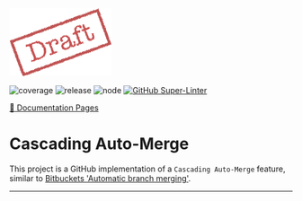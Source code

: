 ![Draft](docs/images/draft.png)

![coverage](https://img.shields.io/badge/coverage-4.5%25-red)
![release](https://img.shields.io/badge/release-1.2-blue)
![node](https://img.shields.io/badge/NODE-v3.5-darkgreen)
[![GitHub Super-Linter](https://github.com/ActionDesk/cascading-downstream-merge/workflows/Lint%20Code%20Base/badge.svg)](https://github.com/marketplace/actions/super-linter)

[:open_file_folder: Documentation Pages](https://actionsdesk.github.io/cascading-downstream-merge/#/)

# Cascading Auto-Merge

This project is a GitHub implementation of a `Cascading Auto-Merge` feature, similar to [Bitbuckets 'Automatic branch merging'](https://confluence.atlassian.com/bitbucketserver/automatic-branch-merging-776639993.html).

---
